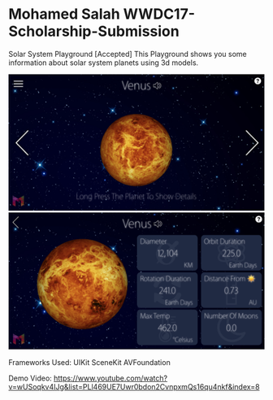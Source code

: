 # Mohamed Salah WWDC17-Scholarship-Submission
Solar System Playground [Accepted]
This Playground shows you some information about solar system planets using 3d models.

![screenshot1](screenshot1.png)
![screenshot2](screenshot2.png)

Frameworks Used:
UIKit
SceneKit
AVFoundation

Demo Video: https://www.youtube.com/watch?v=wUSoqkv4IJg&list=PLl469UE7Uwr0bdon2CvnpxmQs16qu4nkf&index=8
